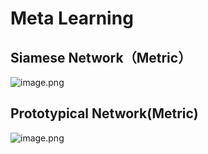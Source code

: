 # Meta Learning



## Siamese Network（Metric）

![image.png](https://s2.loli.net/2022/02/18/stMjYUPOCADVeNz.png)

## Prototypical Network(Metric)

![image.png](https://s2.loli.net/2022/02/18/d97BwvLQUF5CclN.png)